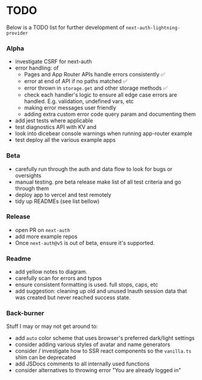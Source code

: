 # TODO

Below is a TODO list for further development of `next-auth-lightning-provider`

### Alpha

- investigate CSRF for next-auth
- error handling: of
  - Pages and App Router APIs handle errors consistently ✅
  - error at end of API if no paths matched ✅
  - error thrown in `storage.get` and other storage methods ✅
  - check each handler's logic to ensure all edge case errors are handled. E.g. validation, undefined vars, etc
  - making error messages user friendly
  - adding extra custom error code query param and documenting them
- add jest tests where applicable
- test diagnostics API with KV and
- look into dicebear console warnings when running app-router example
- test deploy all the various example apps

### Beta

- carefully run through the auth and data flow to look for bugs or oversights
- manual testing. pre beta release make list of all test criteria and go through them
- deploy app to vercel and test remotely
- tidy up READMEs (see list bellow)

### Release

- open PR on `next-auth`
- add more example repos
- Once `next-auth@v5` is out of beta, ensure it's supported.

### Readme

- add yellow notes to diagram.
- carefully scan for errors and typos
- ensure consistent formatting is used. full stops, caps, etc
- add suggestion: cleaning up old and unused lnauth session data that was created but never reached success state.

### Back-burner

Stuff I may or may not get around to:

- add `auto` color scheme that uses browser's preferred dark/light settings
- consider adding various styles of avatar and name generators
- consider / investigate how to SSR react components so the `vanilla.ts` shim can be deprecated
- add JSDocs comments to all internally used functions
- consider alternatives to throwing error "You are already logged in"
